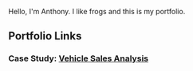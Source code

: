 Hello, I'm Anthony. I like frogs and this is my portfolio.

## Portfolio Links

### Case Study: [Vehicle Sales Analysis](https://anlu5.github.io/Portfolio/Case_Study_Vehicle_Sales_Analysis_Report.html)
